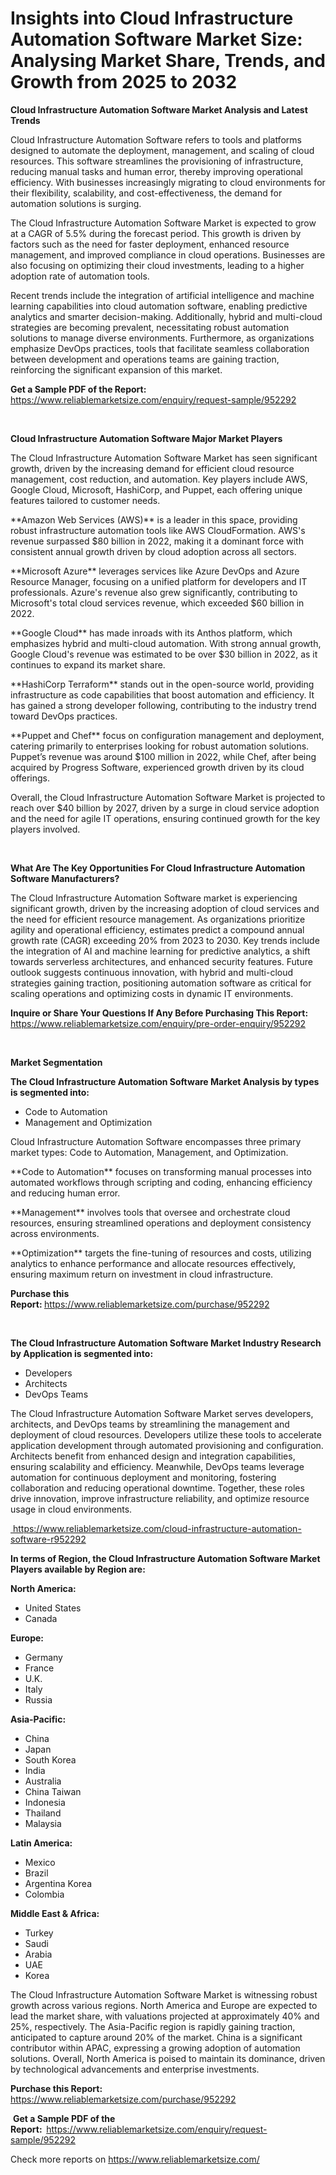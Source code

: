 <p><h1>Insights into Cloud Infrastructure Automation Software Market Size: Analysing Market Share, Trends, and Growth from 2025 to 2032</h1></p><p><strong>Cloud Infrastructure Automation Software Market Analysis and Latest Trends</strong></p>
<p><p>Cloud Infrastructure Automation Software refers to tools and platforms designed to automate the deployment, management, and scaling of cloud resources. This software streamlines the provisioning of infrastructure, reducing manual tasks and human error, thereby improving operational efficiency. With businesses increasingly migrating to cloud environments for their flexibility, scalability, and cost-effectiveness, the demand for automation solutions is surging.</p><p>The Cloud Infrastructure Automation Software Market is expected to grow at a CAGR of 5.5% during the forecast period. This growth is driven by factors such as the need for faster deployment, enhanced resource management, and improved compliance in cloud operations. Businesses are also focusing on optimizing their cloud investments, leading to a higher adoption rate of automation tools.</p><p>Recent trends include the integration of artificial intelligence and machine learning capabilities into cloud automation software, enabling predictive analytics and smarter decision-making. Additionally, hybrid and multi-cloud strategies are becoming prevalent, necessitating robust automation solutions to manage diverse environments. Furthermore, as organizations emphasize DevOps practices, tools that facilitate seamless collaboration between development and operations teams are gaining traction, reinforcing the significant expansion of this market.</p></p>
<p><strong>Get a Sample PDF of the Report:&nbsp;</strong> <a href="https://www.reliablemarketsize.com/enquiry/request-sample/952292?utm_campaign=3075&utm_medium=2&utm_source=Github&utm_content=ia&utm_term=06032025&utm_id=cloud-infrastructure-automation-software">https://www.reliablemarketsize.com/enquiry/request-sample/952292</a></p>
<p>&nbsp;</p>
<p><strong>Cloud Infrastructure Automation Software Major Market Players</strong></p>
<p><p>The Cloud Infrastructure Automation Software Market has seen significant growth, driven by the increasing demand for efficient cloud resource management, cost reduction, and automation. Key players include AWS, Google Cloud, Microsoft, HashiCorp, and Puppet, each offering unique features tailored to customer needs.</p><p>**Amazon Web Services (AWS)** is a leader in this space, providing robust infrastructure automation tools like AWS CloudFormation. AWS's revenue surpassed $80 billion in 2022, making it a dominant force with consistent annual growth driven by cloud adoption across all sectors.</p><p>**Microsoft Azure** leverages services like Azure DevOps and Azure Resource Manager, focusing on a unified platform for developers and IT professionals. Azure's revenue also grew significantly, contributing to Microsoft's total cloud services revenue, which exceeded $60 billion in 2022.</p><p>**Google Cloud** has made inroads with its Anthos platform, which emphasizes hybrid and multi-cloud automation. With strong annual growth, Google Cloud's revenue was estimated to be over $30 billion in 2022, as it continues to expand its market share.</p><p>**HashiCorp Terraform** stands out in the open-source world, providing infrastructure as code capabilities that boost automation and efficiency. It has gained a strong developer following, contributing to the industry trend toward DevOps practices.</p><p>**Puppet and Chef** focus on configuration management and deployment, catering primarily to enterprises looking for robust automation solutions. Puppet’s revenue was around $100 million in 2022, while Chef, after being acquired by Progress Software, experienced growth driven by its cloud offerings.</p><p>Overall, the Cloud Infrastructure Automation Software Market is projected to reach over $40 billion by 2027, driven by a surge in cloud service adoption and the need for agile IT operations, ensuring continued growth for the key players involved.</p></p>
<p>&nbsp;</p>
<p><strong>What Are The Key Opportunities For Cloud Infrastructure Automation Software Manufacturers?</strong></p>
<p><p>The Cloud Infrastructure Automation Software market is experiencing significant growth, driven by the increasing adoption of cloud services and the need for efficient resource management. As organizations prioritize agility and operational efficiency, estimates predict a compound annual growth rate (CAGR) exceeding 20% from 2023 to 2030. Key trends include the integration of AI and machine learning for predictive analytics, a shift towards serverless architectures, and enhanced security features. Future outlook suggests continuous innovation, with hybrid and multi-cloud strategies gaining traction, positioning automation software as critical for scaling operations and optimizing costs in dynamic IT environments.</p></p>
<p><strong>Inquire or Share Your Questions If Any Before Purchasing This Report:</strong> <a href="https://www.reliablemarketsize.com/enquiry/pre-order-enquiry/952292?utm_campaign=3075&utm_medium=2&utm_source=Github&utm_content=ia&utm_term=06032025&utm_id=cloud-infrastructure-automation-software">https://www.reliablemarketsize.com/enquiry/pre-order-enquiry/952292</a></p>
<p>&nbsp;</p>
<p><strong>Market Segmentation</strong></p>
<p><strong>The Cloud Infrastructure Automation Software Market Analysis by types is segmented into:</strong></p>
<p><ul><li>Code to Automation</li><li>Management and Optimization</li></ul></p>
<p><p>Cloud Infrastructure Automation Software encompasses three primary market types: Code to Automation, Management, and Optimization. </p><p>**Code to Automation** focuses on transforming manual processes into automated workflows through scripting and coding, enhancing efficiency and reducing human error. </p><p>**Management** involves tools that oversee and orchestrate cloud resources, ensuring streamlined operations and deployment consistency across environments. </p><p>**Optimization** targets the fine-tuning of resources and costs, utilizing analytics to enhance performance and allocate resources effectively, ensuring maximum return on investment in cloud infrastructure.</p></p>
<p><strong>Purchase this Report:&nbsp;</strong><a href="https://www.reliablemarketsize.com/purchase/952292?utm_campaign=3075&utm_medium=2&utm_source=Github&utm_content=ia&utm_term=06032025&utm_id=cloud-infrastructure-automation-software">https://www.reliablemarketsize.com/purchase/952292</a></p>
<p>&nbsp;</p>
<p><strong>The Cloud Infrastructure Automation Software Market Industry Research by Application is segmented into:</strong></p>
<p><ul><li>Developers</li><li>Architects</li><li>DevOps Teams</li></ul></p>
<p><p>The Cloud Infrastructure Automation Software Market serves developers, architects, and DevOps teams by streamlining the management and deployment of cloud resources. Developers utilize these tools to accelerate application development through automated provisioning and configuration. Architects benefit from enhanced design and integration capabilities, ensuring scalability and efficiency. Meanwhile, DevOps teams leverage automation for continuous deployment and monitoring, fostering collaboration and reducing operational downtime. Together, these roles drive innovation, improve infrastructure reliability, and optimize resource usage in cloud environments.</p></p>
<p><a href="https://www.reliablemarketsize.com/cloud-infrastructure-automation-software-r952292?utm_campaign=3075&utm_medium=2&utm_source=Github&utm_content=ia&utm_term=06032025&utm_id=cloud-infrastructure-automation-software">&nbsp;https://www.reliablemarketsize.com/cloud-infrastructure-automation-software-r952292</a></p>
<p><strong>In terms of Region, the Cloud Infrastructure Automation Software Market Players available by Region are:</strong></p>
<p>
    <p> <strong> North America: </strong>
        <ul>
            <li>United States</li>
            <li>Canada</li>
        </ul>
        </p> 
    <p> <strong> Europe: </strong>
        <ul>
            <li>Germany</li>
            <li>France</li>
            <li>U.K.</li>
            <li>Italy</li>
            <li>Russia</li>
        </ul>
        </p> 
    <p> <strong> Asia-Pacific: </strong>
        <ul>
            <li>China</li>
            <li>Japan</li>
            <li>South Korea</li>
            <li>India</li>
            <li>Australia</li>
            <li>China Taiwan</li>
            <li>Indonesia</li>
            <li>Thailand</li>
            <li>Malaysia</li>
        </ul>
        </p> 
    <p> <strong> Latin America: </strong>
        <ul>
            <li>Mexico</li>
            <li>Brazil</li>
            <li>Argentina Korea</li>
            <li>Colombia</li>
        </ul>
        </p> 
    <p> <strong> Middle East & Africa: </strong>
        <ul>
            <li>Turkey</li>
            <li>Saudi</li>
            <li>Arabia</li>
            <li>UAE</li>
            <li>Korea</li>
        </ul>
    </p>
    </p>
<p><p>The Cloud Infrastructure Automation Software Market is witnessing robust growth across various regions. North America and Europe are expected to lead the market share, with valuations projected at approximately 40% and 25%, respectively. The Asia-Pacific region is rapidly gaining traction, anticipated to capture around 20% of the market. China is a significant contributor within APAC, expressing a growing adoption of automation solutions. Overall, North America is poised to maintain its dominance, driven by technological advancements and enterprise investments.</p></p>
<p><strong>Purchase this Report: </strong><a href="https://www.reliablemarketsize.com/purchase/952292?utm_campaign=3075&utm_medium=2&utm_source=Github&utm_content=ia&utm_term=06032025&utm_id=cloud-infrastructure-automation-software">https://www.reliablemarketsize.com/purchase/952292</a></p>
<p>&nbsp;<strong>Get a Sample PDF of the Report:&nbsp;&nbsp;</strong><a href="https://www.reliablemarketsize.com/enquiry/request-sample/952292?utm_campaign=3075&utm_medium=2&utm_source=Github&utm_content=ia&utm_term=06032025&utm_id=cloud-infrastructure-automation-software">https://www.reliablemarketsize.com/enquiry/request-sample/952292</a></p>
<p><strong></strong></p>
<p>Check more reports on <a href="https://www.reliablemarketsize.com/?utm_campaign=3075&utm_medium=2&utm_source=Github&utm_content=ia&utm_term=06032025&utm_id=cloud-infrastructure-automation-software">https://www.reliablemarketsize.com/</a></p>